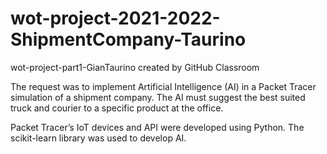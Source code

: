 # wot-project-2021-2022-ShipmentCompany-Taurino
wot-project-part1-GianTaurino created by GitHub Classroom

The request was to implement Artificial Intelligence (AI) in a Packet Tracer simulation of a shipment company. The AI must suggest the best suited truck and courier to a specific product at the office.

Packet Tracer’s IoT devices and API were developed using Python.
The scikit-learn library was used to develop AI.
